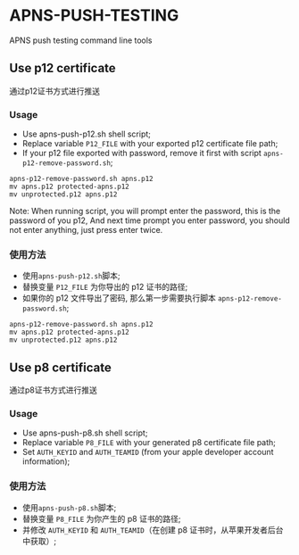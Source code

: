 # APNS-PUSH-TESTING
APNS push testing command line tools

## Use p12 certificate
通过p12证书方式进行推送
### Usage
- Use apns-push-p12.sh shell script;
- Replace variable `P12_FILE` with your exported p12 certificate file path;
- If your p12 file exported with password, remove it first with script `apns-p12-remove-password.sh`;
```Shell
apns-p12-remove-password.sh apns.p12
mv apns.p12 protected-apns.p12
mv unprotected.p12 apns.p12
```
Note: When running script, you will prompt enter the password, this is the password of you p12,
And next time prompt you enter password, you should not enter anything, just press enter twice.

### 使用方法
- 使用`apns-push-p12.sh`脚本;
- 替换变量 `P12_FILE` 为你导出的 p12 证书的路径;
- 如果你的 p12 文件导出了密码, 那么第一步需要执行脚本 `apns-p12-remove-password.sh`;
```Shell
apns-p12-remove-password.sh apns.p12
mv apns.p12 protected-apns.p12
mv unprotected.p12 apns.p12
```
## Use p8 certificate
通过p8证书方式进行推送
### Usage
- Use apns-push-p8.sh shell script;
- Replace variable `P8_FILE` with your generated p8 certificate file path;
- Set `AUTH_KEYID` and `AUTH_TEAMID` (from your apple developer account information);

### 使用方法
- 使用`apns-push-p8.sh`脚本;
- 替换变量 `P8_FILE` 为你产生的 p8 证书的路径;
- 并修改 `AUTH_KEYID` 和 `AUTH_TEAMID`（在创建 p8 证书时，从苹果开发者后台中获取）;